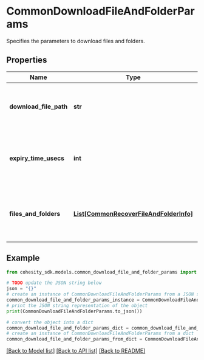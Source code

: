 # CommonDownloadFileAndFolderParams

Specifies the parameters to download files and folders.

## Properties

Name | Type | Description | Notes
------------ | ------------- | ------------- | -------------
**download_file_path** | **str** | Specifies the path location to download the files and folders. | [optional] 
**expiry_time_usecs** | **int** | Specifies the time upto which the download link is available. | [optional] 
**files_and_folders** | [**List[CommonRecoverFileAndFolderInfo]**](CommonRecoverFileAndFolderInfo.md) | Specifies the info about the files and folders to be recovered. | [optional] 

## Example

```python
from cohesity_sdk.models.common_download_file_and_folder_params import CommonDownloadFileAndFolderParams

# TODO update the JSON string below
json = "{}"
# create an instance of CommonDownloadFileAndFolderParams from a JSON string
common_download_file_and_folder_params_instance = CommonDownloadFileAndFolderParams.from_json(json)
# print the JSON string representation of the object
print(CommonDownloadFileAndFolderParams.to_json())

# convert the object into a dict
common_download_file_and_folder_params_dict = common_download_file_and_folder_params_instance.to_dict()
# create an instance of CommonDownloadFileAndFolderParams from a dict
common_download_file_and_folder_params_from_dict = CommonDownloadFileAndFolderParams.from_dict(common_download_file_and_folder_params_dict)
```
[[Back to Model list]](../README.md#documentation-for-models) [[Back to API list]](../README.md#documentation-for-api-endpoints) [[Back to README]](../README.md)


